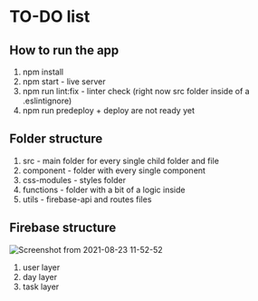 # TO-DO list
## How to run the app
1. npm install
2. npm start - live server
3. npm run lint:fix - linter check (right now src folder inside of a .eslintignore)
4. npm run predeploy + deploy are not ready yet 
## Folder structure
1. src - main folder for every single child folder and file 
2. component - folder with every single component
3. css-modules - styles folder
4. functions - folder with a bit of a logic inside
5. utils - firebase-api and routes files
## Firebase structure
![Screenshot from 2021-08-23 11-52-52](https://user-images.githubusercontent.com/73397043/130419486-e992b668-6462-4078-9c7c-1b097dcac146.png)
1. user layer
2. day layer
3. task layer
